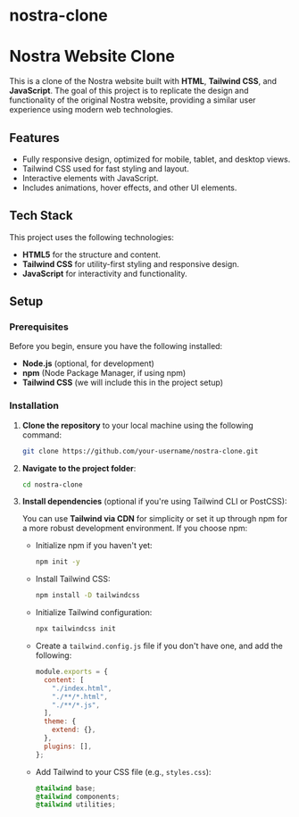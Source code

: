 # nostra-clone

# Nostra Website Clone

This is a clone of the Nostra website built with **HTML**, **Tailwind CSS**, and **JavaScript**. The goal of this project is to replicate the design and functionality of the original Nostra website, providing a similar user experience using modern web technologies.

## Features

- Fully responsive design, optimized for mobile, tablet, and desktop views.
- Tailwind CSS used for fast styling and layout.
- Interactive elements with JavaScript.
- Includes animations, hover effects, and other UI elements.

## Tech Stack

This project uses the following technologies:

- **HTML5** for the structure and content.
- **Tailwind CSS** for utility-first styling and responsive design.
- **JavaScript** for interactivity and functionality.

## Setup

### Prerequisites

Before you begin, ensure you have the following installed:

- **Node.js** (optional, for development)
- **npm** (Node Package Manager, if using npm)
- **Tailwind CSS** (we will include this in the project setup)

### Installation

1. **Clone the repository** to your local machine using the following command:

    ```bash
    git clone https://github.com/your-username/nostra-clone.git
    ```

2. **Navigate to the project folder**:

    ```bash
    cd nostra-clone
    ```

3. **Install dependencies** (optional if you're using Tailwind CLI or PostCSS):

    You can use **Tailwind via CDN** for simplicity or set it up through npm for a more robust development environment. If you choose npm:

    - Initialize npm if you haven't yet:

        ```bash
        npm init -y
        ```

    - Install Tailwind CSS:

        ```bash
        npm install -D tailwindcss
        ```

    - Initialize Tailwind configuration:

        ```bash
        npx tailwindcss init
        ```

    - Create a `tailwind.config.js` file if you don't have one, and add the following:

        ```javascript
        module.exports = {
          content: [
            "./index.html",
            "./**/*.html",
            "./**/*.js",
          ],
          theme: {
            extend: {},
          },
          plugins: [],
        };
        ```

    - Add Tailwind to your CSS file (e.g., `styles.css`):

        ```css
        @tailwind base;
        @tailwind components;
        @tailwind utilities;
        ```

